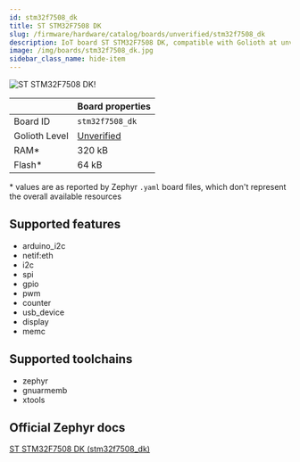 ```yaml
---
id: stm32f7508_dk
title: ST STM32F7508 DK
slug: /firmware/hardware/catalog/boards/unverified/stm32f7508_dk
description: IoT board ST STM32F7508 DK, compatible with Golioth at unverified level.
image: /img/boards/stm32f7508_dk.jpg
sidebar_class_name: hide-item
---
```


[//]: # (This is an auto-generated file, do not edit! Changes to it will be lost upon re-generation)

![ST STM32F7508 DK!](/img/boards/stm32f7508_dk.jpg "ST STM32F7508 DK")

|                | Board properties     |
| -------------  | -------------------- |
| Board ID       | `stm32f7508_dk` |
| Golioth Level  | [Unverified](/firmware/hardware#unverified-boards) |
| RAM*           | 320 kB |
| Flash*         | 64 kB |

\* values are as reported by Zephyr `.yaml` board files, which don't represent the overall available resources



## Supported features

* arduino_i2c
* netif:eth
* i2c
* spi
* gpio
* pwm
* counter
* usb_device
* display
* memc

## Supported toolchains

* zephyr
* gnuarmemb
* xtools

## Official Zephyr docs

[ST STM32F7508 DK (stm32f7508_dk)](https://docs.zephyrproject.org/latest/boards/st/stm32f7508_dk/doc/index.html)
